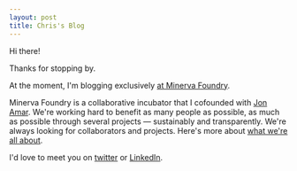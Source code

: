 ```yaml
---
layout: post
title: Chris's Blog
---
```


Hi there!

Thanks for stopping by.

At the moment, I'm blogging exclusively <a href="http://MinervaFoundry.com/blog">at Minerva Foundry</a>. 

Minerva Foundry is a collaborative incubator that I cofounded with <a href="http://twitter.com/jon_amar">Jon Amar</a>. We're working hard to benefit as many people as possible, as much as possible through several projects — sustainably and transparently. We're always looking for collaborators and projects. Here's more about <a href="http://MinervaFoundry.com/about">what we're all about</a>.

I'd love to meet you on <a href="http://twitter.com/cwjpalmer">twitter</a> or <a href="http://ca.linkedin.com/in/cwjpalmer">LinkedIn</a>.
